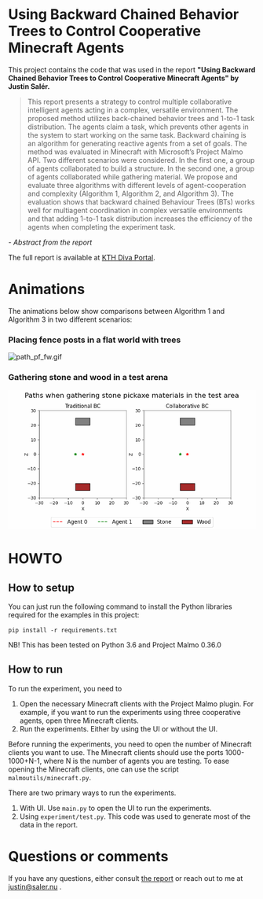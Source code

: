 #  Using Backward Chained Behavior Trees to Control Cooperative Minecraft Agents

This project contains the code that was used in the report **"Using Backward Chained Behavior Trees to Control Cooperative Minecraft Agents" by Justin Salér.**

> This report presents a strategy to control multiple collaborative intelligent agents acting in a complex, versatile
> environment. The proposed method utilizes back-chained behavior trees and 1-to-1 task distribution. The agents claim a
> task, which prevents other agents in the system to start working on the same task. Backward chaining is an algorithm for
> generating reactive agents from a set of goals. The method was evaluated in Minecraft with Microsoft’s Project Malmo
> API. Two different scenarios were considered. In the first one, a group of agents collaborated to build a structure. In
> the second one, a group of agents collaborated while gathering material. We propose and evaluate three algorithms with
> different levels of agent-cooperation and complexity (Algorithm 1, Algorithm 2, and Algorithm 3). The evaluation shows
> that backward chained Behaviour Trees (BTs) works well for multiagent coordination in complex versatile environments and
> that adding 1-to-1 task distribution increases the efficiency of the agents when completing the experiment task.

*- Abstract from the report*

The full report is available at [KTH Diva Portal](https://kth.diva-portal.org/smash/get/diva2:1801186/FULLTEXT01.pdf).

# Animations

The animations below show comparisons between Algorithm 1 and Algorithm 3 in two different scenarios:

### Placing fence posts in a flat world with trees

![path_pf_fw.gif](.github/path_pf_fw.gif)

### Gathering stone and wood in a test arena

![path_sp_test.gif](.github/path_sp_test.gif)

# HOWTO

## How to setup

You can just run the following command to install the Python libraries required for the examples in this project:

```
pip install -r requirements.txt
```

NB! This has been tested on Python 3.6 and Project Malmo 0.36.0

## How to run
To run the experiment, you need to 
1. Open the necessary Minecraft clients with the Project Malmo plugin. For example, if you want to run the experiments using three cooperative agents, open three Minecraft clients.
2. Run the experiments. Either by using the UI or without the UI. 
  
Before running the experiments, you need to open the number of Minecraft clients you want to use. The Minecraft clients should use the ports 1000-1000+N-1, where N is the number of agents you are testing. To ease opening the Minecraft clients, one can use the script `malmoutils/minecraft.py`.

There are two primary ways to run the experiments. 
1. With UI. Use `main.py` to open the UI to run the experiments.
2. Using `experiment/test.py`. This code was used to generate most of the data in the report.


# Questions or comments

If you have any questions, either consult [the report](Report.pdf) or reach out to me at justin@saler.nu . 
